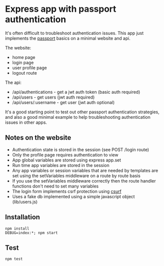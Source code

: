 # Express app with passport authentication

It's often difficult to troubleshoot authentication issues. This app
just implements the [passport](http://passportjs.org/) basics on a
minimal website and api.

The website:

- home page
- login page
- user profile page
- logout route

The api:

- /api/authentications - get a jwt auth token (basic auth required)
- /api/users           - get users            (jwt auth required)
- /api/users/:username - get user             (jwt auth optional)

It's a good starting point to test out other passport authentication strategies,
and also a good minimal example to help troubleshooting authentication
issues in other apps.

## Notes on the website

- Authentication state is stored in the session (see POST /login route)
- Only the profile page requires authentication to view
- App global variables are stored using express app.set
- Run time app variables are stored in the session
- Any app variables or session variables that are needed by templates
  are set using the setVariables middleware on a route by route basis
- If you use the setVariables middleware correctly then the route handler
  functions don't need to set many variables
- The login form implements csrf protection using
  [csurf](https://github.com/expressjs/csurf)
- Uses a fake db implemented using a simple javascript object
  (lib/users.js)

## Installation

```
npm install
DEBUG=index:*; npm start
```

## Test

```
npm test
```

